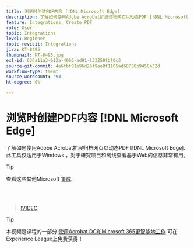 ```yaml
---
title: 浏览时创建PDF内容 [!DNL Microsoft Edge]
description: 了解如何使用Adobe Acrobat扩展归档网页以动态PDF [!DNL Microsoft Edge]
feature: Integrations, Create PDF
role: User
topic: Integrations
level: Beginner
topic-revisit: Integrations
jira: KT-8495
thumbnail: KT-8495.jpg
exl-id: 636a11a3-612a-4066-ad91-133259fbf0c3
source-git-commit: 4e6fbf91e96d26f9ee8f1105ad68738b9450a32d
workflow-type: tm+mt
source-wordcount: '93'
ht-degree: 0%

---
```


# 浏览时创建PDF内容 [!DNL Microsoft Edge]

了解如何使用Adobe Acrobat扩展归档网页以动态PDF [!DNL Microsoft Edge]. 此工具仅适用于Windows ，对于研究项目和离线查看基于Web的信息非常有用。

>[!TIP]
>
>查看这些其他Microsoft [集成](../integrate/integrate-overview.md#microsoft).

<br> 

>[!VIDEO](https://video.tv.adobe.com/v/337248?quality=12&learn=on&hidetitle=true)

>[!TIP]
>
>本视频是课程的一部分 [使用Acrobat DC和Microsoft 365更智能地工作](https://experienceleague.adobe.com/?recommended=Acrobat-U-1-2021.microsoft365) 可在Experience League上免费获得！
